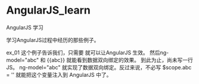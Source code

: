 AngularJS_learn
===============

AngularJS 学习

学习AngularJS过程中经历的那些例子。

ex_01   这个例子告诉我们，只需要 <body ng-app> 就可以让AngularJS 生效。
然后ng-model="abc" 和 {{abc}} 就能看到数据双向绑定的效果。
到此为止，尚未写一行JS。
ng-model="abc" 就实现了数据双向绑定。反过来说，不必写 $scope.abc = '' 就能把这个变量注入到 AngularJS 中了。






